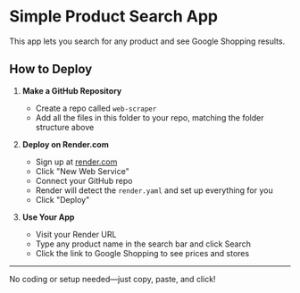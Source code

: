 # Simple Product Search App

This app lets you search for any product and see Google Shopping results.

## How to Deploy

1. **Make a GitHub Repository**
    - Create a repo called `web-scraper`
    - Add all the files in this folder to your repo, matching the folder structure above

2. **Deploy on Render.com**
    - Sign up at [render.com](https://render.com/)
    - Click "New Web Service"
    - Connect your GitHub repo
    - Render will detect the `render.yaml` and set up everything for you
    - Click "Deploy"

3. **Use Your App**
    - Visit your Render URL
    - Type any product name in the search bar and click Search
    - Click the link to Google Shopping to see prices and stores

---
No coding or setup needed—just copy, paste, and click!

